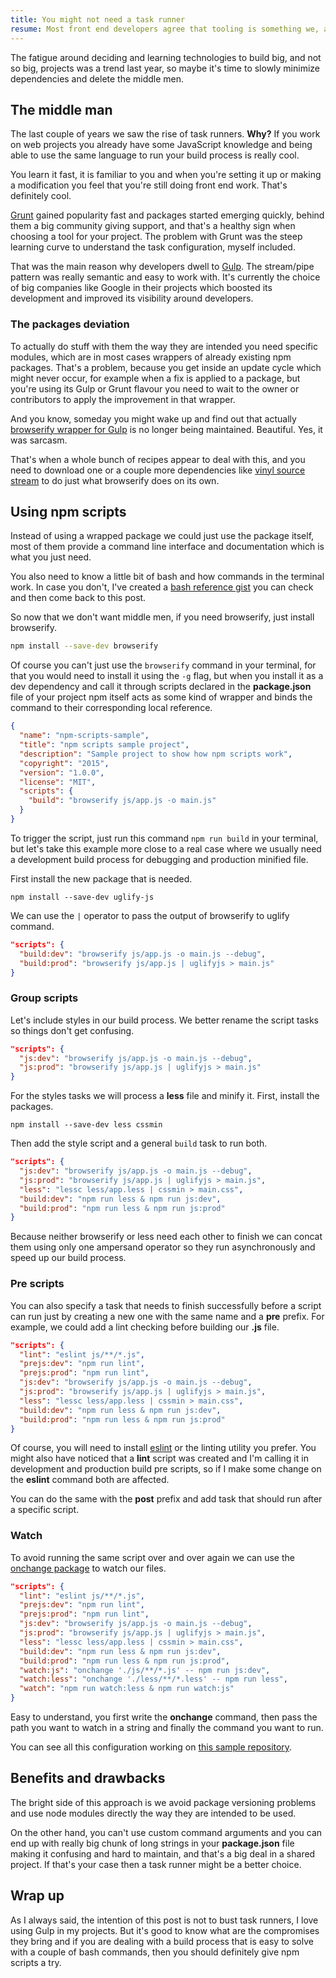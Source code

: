 ```yaml
---
title: You might not need a task runner
resume: Most front end developers agree that tooling is something we, as a community, needed to figure out this year.
---
```


The fatigue around deciding and learning technologies to build big, and not so big, projects was a trend last year, so maybe it's time to slowly minimize dependencies and delete the middle men.

## The middle man

The last couple of years we saw the rise of task runners. **Why?** If you work on web projects you already have some JavaScript knowledge and being able to use the same language to run your build process is really cool.

You learn it fast, it is familiar to you and when you're setting it up or making a modification you feel that you're still doing front end work. That's definitely cool.

[Grunt](//gruntjs.com) gained popularity fast and packages started emerging quickly, behind them a big community giving support, and that's a healthy sign when choosing a tool for your project. The problem with Grunt was the steep learning curve to understand the task configuration, myself included.

That was the main reason why developers dwell to [Gulp](//gulpjs.com). The stream/pipe pattern was really semantic and easy to work with. It's currently the choice of big companies like Google in their projects which boosted its development and improved its visibility around developers.

### The packages deviation

To actually do stuff with them the way they are intended you need specific modules, which are in most cases wrappers of already existing npm packages. That's a problem, because you get inside an update cycle which might never occur, for example when a fix is applied to a package, but you're using its Gulp or Grunt flavour you need to wait to the owner or contributors to apply the improvement in that wrapper.

And you know, someday you might wake up and find out that actually [browserify wrapper for Gulp](//www.npmjs.com/package/gulp-browserify) is no longer being maintained. Beautiful. Yes, it was sarcasm.

That's when a whole bunch of recipes appear to deal with this, and you need to download one or a couple more dependencies like [vinyl source stream](//www.npmjs.com/package/vinyl-source-stream) to do just what browserify does on its own.

## Using npm scripts

Instead of using a wrapped package we could just use the package itself, most of them provide a command line interface and documentation which is what you just need.

You also need to know a little bit of bash and how commands in the terminal work. In case you don't, I've created a [bash reference gist](//gist.github.com/jeremenichelli/489973c73a00437a188c) you can check and then come back to this post.

So now that we don't want middle men, if you need browserify, just install browserify.

```bash
npm install --save-dev browserify
```

Of course you can't just use the `browserify` command in your terminal, for that you would need to install it using the `-g` flag, but when you install it as a dev dependency and call it through scripts declared in the **package.json** file of your project npm itself acts as some kind of wrapper and binds the command to their corresponding local reference.

```json
{
  "name": "npm-scripts-sample",
  "title": "npm scripts sample project",
  "description": "Sample project to show how npm scripts work",
  "copyright": "2015",
  "version": "1.0.0",
  "license": "MIT",
  "scripts": {
    "build": "browserify js/app.js -o main.js"
  }
}
```

To trigger the script, just run this command `npm run build` in your terminal, but let's take this example more close to a real case where we usually need a development build process for debugging and production minified file.

First install the new package that is needed.

```
npm install --save-dev uglify-js
```

We can use the `|` operator to pass the output of browserify to uglify command.

```json
"scripts": {
  "build:dev": "browserify js/app.js -o main.js --debug",
  "build:prod": "browserify js/app.js | uglifyjs > main.js"
}
```

### Group scripts

Let's include styles in our build process. We better rename the script tasks so things don't get confusing.

```json
"scripts": {
  "js:dev": "browserify js/app.js -o main.js --debug",
  "js:prod": "browserify js/app.js | uglifyjs > main.js"
}
```

For the styles tasks we will process a **less** file and minify it. First, install the packages.

```
npm install --save-dev less cssmin
```

Then add the style script and a general `build` task to run both.

```json
"scripts": {
  "js:dev": "browserify js/app.js -o main.js --debug",
  "js:prod": "browserify js/app.js | uglifyjs > main.js",
  "less": "lessc less/app.less | cssmin > main.css",
  "build:dev": "npm run less & npm run js:dev",
  "build:prod": "npm run less & npm run js:prod"
}
```

Because neither browserify or less need each other to finish we can concat them using only one ampersand operator so they run asynchronously and speed up our build process.

### Pre scripts

You can also specify a task that needs to finish successfully before a script can run just by creating a new one with the same name and a **pre** prefix. For example, we could add a lint checking before building our **.js** file.

```json
"scripts": {
  "lint": "eslint js/**/*.js",
  "prejs:dev": "npm run lint",
  "prejs:prod": "npm run lint",
  "js:dev": "browserify js/app.js -o main.js --debug",
  "js:prod": "browserify js/app.js | uglifyjs > main.js",
  "less": "lessc less/app.less | cssmin > main.css",
  "build:dev": "npm run less & npm run js:dev",
  "build:prod": "npm run less & npm run js:prod"
}
```

Of course, you will need to install [eslint](//eslint.org/) or the linting utility you prefer. You might also have noticed that a **lint** script was created and I'm calling it in development and production build pre scripts, so if I make some change on the **eslint** command both are affected.

You can do the same with the **post** prefix and add task that should run after a specific script.

### Watch

To avoid running the same script over and over again we can use the [onchange package](//www.npmjs.com/package/onchange) to watch our files.

```json
"scripts": {
  "lint": "eslint js/**/*.js",
  "prejs:dev": "npm run lint",
  "prejs:prod": "npm run lint",
  "js:dev": "browserify js/app.js -o main.js --debug",
  "js:prod": "browserify js/app.js | uglifyjs > main.js",
  "less": "lessc less/app.less | cssmin > main.css",
  "build:dev": "npm run less & npm run js:dev",
  "build:prod": "npm run less & npm run js:prod",
  "watch:js": "onchange './js/**/*.js' -- npm run js:dev",
  "watch:less": "onchange './less/**/*.less' -- npm run less",
  "watch": "npm run watch:less & npm run watch:js"
}
```

Easy to understand, you first write the **onchange** command, then pass the path you want to watch in a string and finally the command you want to run.

You can see all this configuration working on [this sample repository](//github.com/jeremenichelli/npm-scripts-sample).

## Benefits and drawbacks

The bright side of this approach is we avoid package versioning problems and use node modules directly the way they are intended to be used.

On the other hand, you can't use custom command arguments and you can end up with really big chunk of long strings in your **package.json** file making it confusing and hard to maintain, and that's a big deal in a shared project. If that's your case then a task runner might be a better choice.

## Wrap up

As I always said, the intention of this post is not to bust task runners, I love using Gulp in my projects. But it's good to know what are the compromises they bring and if you are dealing with a build process that is easy to solve with a couple of bash commands, then you should definitely give npm scripts a try.
